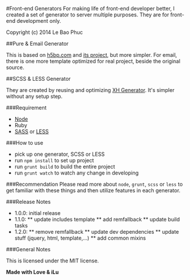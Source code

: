 #Front-end Generators
For making life of front-end developer better, I created a set of generator to server multiple purposes. They are for front-end development only.

Copyright (c) 2014 Le Bao Phuc

##Pure & Email Generator

This is based on [h5bp.com](http://html5boilerplate.com/) and [its project](http://htmlemailboilerplate.com/), but more simpler.
For email, there is one more template optimized for real project, beside the original source.

##SCSS & LESS Generator

They are created by reusing and optimizing [XH Generator](https://github.com/xhtmlized/generator-xh). It's simpler without any setup step.

###Requirement

 - [Node](http://nodejs.org/)
 - Ruby
 - [SASS](http://sass-lang.com/) or [LESS](http://lesscss.org/)

###How to use

 - pick up one generator, SCSS or LESS
 - run `npm install` to set up project
 - run `grunt build` to build the entire project
 - run `grunt watch` to watch any change in developing

###Recommendation
Please read more about `node`, `grunt`, `scss` or `less` to get familiar with these things and then utilize features in each generator.

###Release Notes

* 1.0.0: initial release
* 1.1.0:
** update includes template
** add remfallback
** update build tasks
* 1.2.0:
** remove remfallback
** update dev dependencies
** update stuff (jquery, html, template,...)
** add common mixins

###General Notes

This is licensed under the MIT license.

**Made with Love & iLu**
